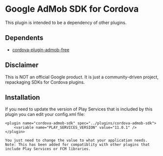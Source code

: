 # Google AdMob SDK for Cordova

This plugin is intended to be a dependency of other plugins.

## Dependents

* [cordova-plugin-admob-free](https://github.com/jarodms/cordova-plugin-admob-free.git)

## Disclaimer

This is NOT an official Google product. It is just a community-driven project,
repackaging SDKs for Cordova plugins.

## Installation

If you need to update the version of Play Services that is included by this
plugin you can edit your config.xml file:

```
<plugin name="cordova-admob-sdk" spec="../plugins/cordova-admob-sdk">
    <variable name="PLAY_SERVICES_VERSION" value="11.0.1" />
</plugin>

You just need to change the value to what your application needs. Note: This has been added for compatiblity with other plugins that include Play Services or FCM libraries.
```
